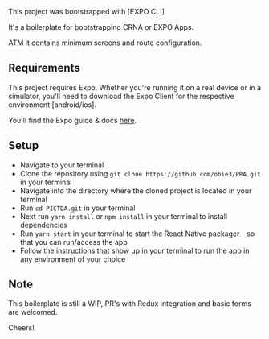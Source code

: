 This project was bootstrapped with [EXPO CLI]

It's a boilerplate for bootstrapping CRNA or EXPO Apps.

ATM it contains minimum screens and route configuration.

## Requirements
This project requires Expo. Whether you're running it on a real device or in a simulator, you'll need to download the Expo Client for the respective environment [android/ios].

You'll find the Expo guide & docs [here](https://docs.expo.io).

## Setup
* Navigate to your terminal
* Clone the repository using `git clone https://github.com/obie3/PRA.git` in your terminal
* Navigate into the directory where the cloned project is located in your terminal
* Run `cd PICTDA.git` in your terminal
* Next run `yarn install`  or `npm install` in your terminal to install dependencies
* Run `yarn start` in your terminal to start the React Native packager - so that you can run/access the app
* Follow the instructions that show up in your terminal to run the app in any environment of your choice


## Note

This boilerplate is still a WIP,  PR's with Redux integration and basic forms are welcomed.

Cheers!
